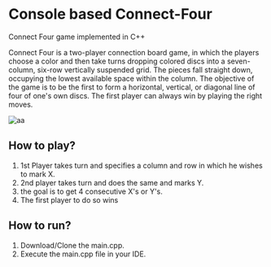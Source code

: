 # Console based Connect-Four
Connect Four game implemented in C++

Connect Four is a two-player connection board game, in which the players choose a color and then take turns dropping colored discs into a seven-column, six-row vertically suspended grid. The pieces fall straight down, occupying the lowest available space within the column. The objective of the game is to be the first to form a horizontal, vertical, or diagonal line of four of one's own discs. The first player can always win by playing the right moves.

![aa](https://user-images.githubusercontent.com/68819501/121814724-f2258e00-cc8b-11eb-8674-619a215eb047.PNG)

## How to play?
1. 1st Player takes turn and specifies a column and row in which he wishes to mark X.
2. 2nd player takes turn and does the same and marks Y.
3. the goal is to get 4 consecutive X's or Y's.
4. The first player to do so wins

## How to run?

1. Download/Clone the main.cpp.
2. Execute the main.cpp file in your IDE.
